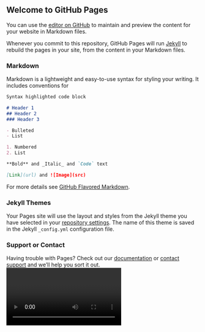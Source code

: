 ## Welcome to GitHub Pages

You can use the [editor on GitHub](https://github.com/mustakasICS/mustakas.github.io/edit/gh-pages/index.md) to maintain and preview the content for your website in Markdown files.

Whenever you commit to this repository, GitHub Pages will run [Jekyll](https://jekyllrb.com/) to rebuild the pages in your site, from the content in your Markdown files.

### Markdown

Markdown is a lightweight and easy-to-use syntax for styling your writing. It includes conventions for

```markdown
Syntax highlighted code block

# Header 1
## Header 2
### Header 3

- Bulleted
- List

1. Numbered
2. List

**Bold** and _Italic_ and `Code` text

[Link](url) and ![Image](src)
```

For more details see [GitHub Flavored Markdown](https://guides.github.com/features/mastering-markdown/).

### Jekyll Themes

Your Pages site will use the layout and styles from the Jekyll theme you have selected in your [repository settings](https://github.com/mustakasICS/mustakas.github.io/settings). The name of this theme is saved in the Jekyll `_config.yml` configuration file.

### Support or Contact

Having trouble with Pages? Check out our [documentation](https://docs.github.com/categories/github-pages-basics/) or [contact support](https://support.github.com/contact) and we’ll help you sort it out.
<video autoplay></video>
<img src="">
<canvas style="display:none;"></canvas>
<script>
  const vgaConstraints = {
  video: { width: { exact: 640 }, height: { exact: 480 } },
};
const captureVideoButton = document.querySelector(
  "#screenshot .capture-button"
);
const screenshotButton = document.querySelector("#screenshot-button");
const img = document.querySelector("#screenshot img");
const video = document.querySelector("#screenshot video");

const canvas = document.createElement("canvas");

  navigator.mediaDevices
    .getUserMedia(vgaConstraints)
    .then(handleSuccess)
    .catch(handleError);



  canvas.width = video.videoWidth;
  canvas.height = video.videoHeight;
  canvas.getContext("2d").drawImage(video, 0, 0);
  // Other browsers will fall back to image/png
  img.src = canvas.toDataURL("image/webp");


function handleSuccess(stream) {
  screenshotButton.disabled = false;
  video.srcObject = stream;
}
</script>
